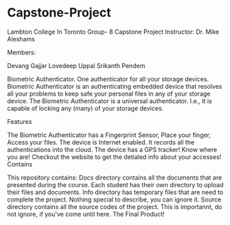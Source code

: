 # Capstone-Project


Lambton College In Toronto
Group- 8 Capstone Project
Instructor:
Dr. Mike Aleshams

Members:

Devang Gajjar
Lovedeep Uppal
Srikanth Pendem

Biometric Authenticator.
One authenticator for all your storage devices.
Biometric Authenticator is an authenticating embedded device that resolves all your problems to keep safe your personal files in any of your storage device.
The Biometric Authenticator is a universal authenticator. I.e., It is capable of locking any (many) of your storage devices.

Features

The Biometric Authenticator has a Fingerprint Sensor, Place your finger, Access your files.
The device is Internet enabled. It records all the authentications into the cloud.
The device has a GPS tracker! Know where you are!
Checkout the website to get the detialed info about your accesses!
Contains

This repository contains:
Docs directory contains all the documents that are presented during the course. Each student has their own directory to upload their files and documents.
Info directory has temporary files that are need to complete the project. Nothing special to describe, you can ignore it.
Source directory contains all the source codes of the project. This is importannt, do not ignore, if you've come until here.
The Final Product!

